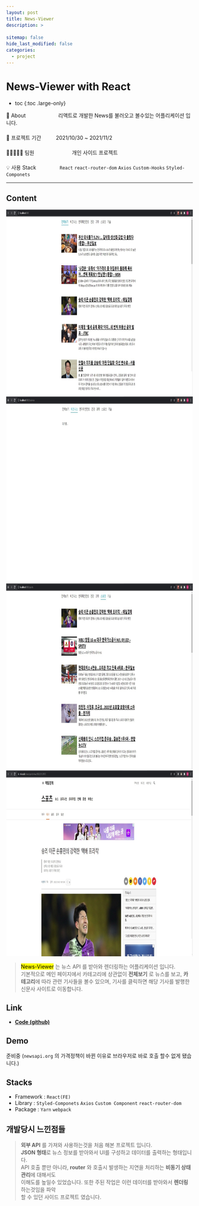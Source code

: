 ```yaml
---
layout: post
title: News-Viewer
description: >

sitemap: false
hide_last_modified: false
categories:
  - project
---
```


# News-Viewer with React

- toc
{:toc .large-only}

🔎 About 　　　　　　리액트로 개발한 News를 불러오고 볼수있는 어플리케이션 입니다. \
　 \
📅 프로젝트 기간 　　 &nbsp;2021/10/30 ~ 2021/11/2 \
　 \
👨🏽‍🤝‍👨🏻 팀원　　　　　　　 개인 사이드 프로젝트 \
　 \
💡 사용 Stack 　　　　&nbsp;`React` `react-router-dom` `Axios` `Custom-Hooks` `Styled-Componets`

---

## Content

<div class="main_center">
    <div><img src= "/assets/img/project/News-Viewer/mainPage.jpg" style="width: auto; height: 500px; margin: 0 auto;" title="메인(전체보기) 페이지"></div>
    <div><img src="/assets/img/project/News-Viewer/waitPage.jpg" style="width: auto; height: 500px; margin: 0 auto;" title="대기 페이지"></div>
    <div><img src= "/assets/img/project/News-Viewer/sportsPage.jpg" style="width: auto; height: 500px; margin: 0 auto;" title="스포츠 카테고리"></div>
    <div><img src= "/assets/img/project/News-Viewer/newsPage.jpg" style="width: auto; height: 500px; margin: 0 auto;" title="뉴스 클릭시 이동"></div>
</div>
<script>
    $(document).ready(function() {
        $('.main_center').slick({
            autoplay : true, /*자동으로 슬라이딩됨*/
            dots : true, /* 하단 점 버튼 */
            speed : 700 /* 이미지가 슬라이딩시 걸리는 시간 */,
            infinite : true,
            autoplaySpeed : 5000 /* 이미지가 다른 이미지로 넘어 갈때의 텀 */,
            arrows : true,
            slidesToShow : 1,
            slidesToScroll : 1,
            touchMove : true, /* 마우스 클릭으로 끌어서 슬라이딩 가능여부 */
            nextArrows : true, /* 넥스트버튼 */
            prevArrows : true,
            arrow : true, /*false면 좌우 버튼 없음, true면 좌우 버튼 보임*/
            fade : false
        });
    });
</script>

> <mark>News-Viewer</mark> 는 뉴스 API 를 받아와 렌더링하는 어플리케이션 입니다. \
> 기본적으로 메인 페이지에서 카테고리에 상관없이 **전체보기** 로 뉴스를 보고, **카테고리**에 따라 관련 기사들을 볼수 있으며, 기사를 클릭하면 해당 기사를 발행한 신문사 사이트로 이동합니다.

## Link

- **[Code (github)](https://github.com/steven-yn/News-Viewer-React)**

## Demo

준비중
(`newsapi.org` 의 가격정책이 바뀐 이유로 브라우저로 바로 호출 할수 없게 됐습니다.)

## Stacks

- Framework : `React(FE)`
- Library : `Styled-Componets` `Axios` `Custom Component` `react-router-dom`
- Package : `Yarn` `webpack`

## 개발당시 느낀점들

> **외부 API** 를 가져와 사용하는것을 처음 해본 프로젝트 입니다.     \
> **JSON 형태**로 뉴스 정보를 받아와서 UI를 구성하고 데이터를 출력하는 형태입니다.      \
> API 호출 뿐만 아니라, **router** 와 호출시 발생하는 지연을 처리하는 **비동기 상태관리**에 대해서도      \
> 이해도를 높일수 있었습니다. 또한 주된 작업은 이런 데이터를 받아와서 **렌더링** 하는것임을 파악      \
> 할 수 있던 사이드 프로젝트 였습니다.
